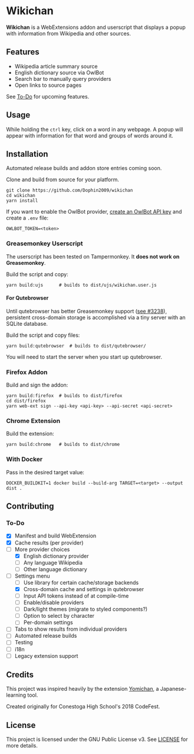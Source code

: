 # Wikichan

**Wikichan** is a WebExtensions addon and userscript that displays a popup with
information from Wikipedia and other sources.

## Features

-   Wikipedia article summary source
-   English dictionary source via OwlBot
-   Search bar to manually query providers
-   Open links to source pages

See [To-Do](#to-do) for upcoming features.

## Usage

While holding the `ctrl` key, click on a word in any webpage. A popup will
appear with information for that word and groups of words around it.

## Installation

Automated release builds and addon store entries coming soon.

Clone and build from source for your platform.

    git clone https://github.com/Dophin2009/wikichan
    cd wikichan
    yarn install

If you want to enable the OwlBot provider, [create an OwlBot API
key](https://owlbot.info/) and create a `.env` file:

    OWLBOT_TOKEN=<token>

### Greasemonkey Userscript

The userscript has been tested on Tampermonkey. It **does not work on
Greasemonkey**.

Build the script and copy:

    yarn build:ujs      # builds to dist/ujs/wikichan.user.js

#### For Qutebrowser

Until qutebrowser has better Greasemonkey support ([see
\#3238](https://github.com/qutebrowser/qutebrowser/issues/3238)), persistent
cross-domain storage is accomplished via a tiny server with an SQLite database.

Build the script and copy files:

    yarn build:qutebrowser  # builds to dist/qutebrowser/

You will need to start the server when you start up qutebrowser.

### Firefox Addon

Build and sign the addon:

    yarn build:firefox  # builds to dist/firefox
    cd dist/firefox
    yarn web-ext sign --api-key <api-key> --api-secret <api-secret>

### Chrome Extension

Build the extension:

    yarn build:chrome   # builds to dist/chrome

### With Docker

Pass in the desired target value:

    DOCKER_BUILDKIT=1 docker build --build-arg TARGET=<target> --output dist .

## Contributing

### To-Do

-   [x] Manifest and build WebExtension
-   [x] Cache results (per provider)
-   [ ] More provider choices
    -   [x] English dictionary provider
    -   [ ] Any language Wikipedia
    -   [ ] Other language dictionary
-   [ ] Settings menu
    -   [ ] Use library for certain cache/storage backends
    -   [x] Cross-domain cache and settings in qutebrowser
    -   [ ] Input API tokens instead of at compile-time
    -   [ ] Enable/disable providers
    -   [ ] Dark/light themes (migrate to styled components?)
    -   [ ] Option to select by character
    -   [ ] Per-domain settings
-   [ ] Tabs to show results from individual providers
-   [ ] Automated release builds
-   [ ] Testing
-   [ ] i18n
-   [ ] Legacy extension support

## Credits

This project was inspired heavily by the extension
[Yomichan](https://foosoft.net/projects/yomichan), a Japanese-learning tool.

Created originally for Conestoga High School's 2018 CodeFest.

## License

This project is licensed under the GNU Public License v3. See [LICENSE](LICENSE)
for more details.
